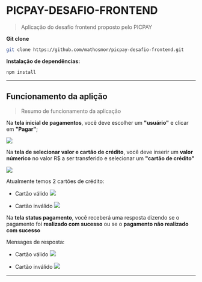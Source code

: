 # PICPAY-DESAFIO-FRONTEND
> Aplicação do desafio frontend proposto pelo PICPAY

**Git clone**

```sh
git clone https://github.com/mathosmor/picpay-desafio-frontend.git
```

**Instalação de dependências:**

```sh
npm install
```

***

## Funcionamento da aplição
> Resumo de funcionamento da aplicação

Na **tela inicial de pagamentos**, você deve escolher um **"usuário"** e clicar em **"Pagar"**;

![](.src/assets/readme/tela-pagamento-usuarios.png)

Na **tela de selecionar valor e cartão de crédito**, você deve inserir um **valor númerico** no valor R$ a ser transferido e selecionar um **"cartão de crédito"**

![](.src/assets/readme/tela-selecionar-opcao-pagamento.png)

Atualmente temos 2 cartões de crédito:

* Cartão válido
    ![](.src/assets/readme/cartao-valido.png)

* Cartão inválido
    ![](.src/assets/readme/cartao-invalido.png)

Na **tela status pagamento**, você receberá uma resposta dizendo se o pagamento foi **realizado com sucesso** ou se o **pagamento não realizado com sucesso**

Mensages de resposta:

* Cartão válido
    ![](.src/assets/readme/tela-status-pagamento-sucesso.png)

* Cartão inválido
    ![](.src/assets/readme/tela-status-pagamento-falha.png)

***